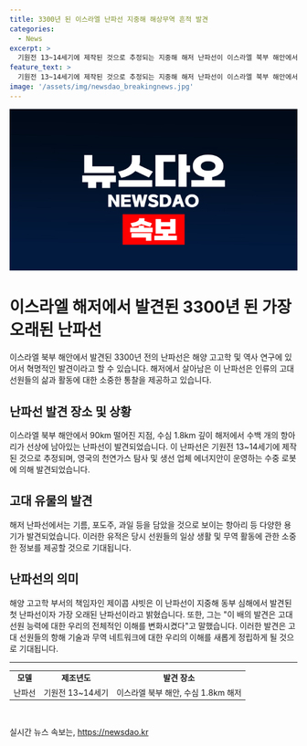 ```yaml
---
title: 3300년 된 이스라엘 난파선 지중해 해상무역 흔적 발견
categories:
  - News
excerpt: >
  기원전 13~14세기에 제작된 것으로 추정되는 지중해 해저 난파선이 이스라엘 북부 해안에서 발견됐다. 이 3300년 된 난파선은 수심 1.8km에서 수백 개의 항아리와 함께 발견됐는데, 항아리에는 기름, 포도주, 과일 등이 담겨 있었다. 이는 지중해 동부 심해에서 발견된 가장 오래된 난파선으로, 배가 난파된 이유에 대해선 확실하지 않지만 폭풍이나 해적을 만난 것으로 추정된다. 이 발견은 고대 선원 능력에 대한 우리의 이해를 변화시키고 있다. (150자)
feature_text: >
  기원전 13~14세기에 제작된 것으로 추정되는 지중해 해저 난파선이 이스라엘 북부 해안에서 발견됐다. 이 3300년 된 난파선은 수심 1.8km에서 수백 개의 항아리와 함께 발견됐는데, 항아리에는 기름, 포도주, 과일 등이 담겨 있었다. 이는 지중해 동부 심해에서 발견된 가장 오래된 난파선으로, 배가 난파된 이유에 대해선 확실하지 않지만 폭풍이나 해적을 만난 것으로 추정된다. 이 발견은 고대 선원 능력에 대한 우리의 이해를 변화시키고 있다. (150자)
image: '/assets/img/newsdao_breakingnews.jpg'
---
```


<p><img src="/assets/img/newsdao_breakingnews.jpg" alt="pcversion 속보" /></p>

<h1>이스라엘 해저에서 발견된 3300년 된 가장 오래된 난파선</h1>

<p data-ke-size="size16">이스라엘 북부 해안에서 발견된 3300년 전의 난파선은 해양 고고학 및 역사 연구에 있어서 혁명적인 발견이라고 할 수 있습니다. 해저에서 살아남은 이 난파선은 인류의 고대 선원들의 삶과 활동에 대한 소중한 통찰을 제공하고 있습니다.</p>

<h2 data-ke-size="size26">난파선 발견 장소 및 상황</h2>

<p>이스라엘 북부 해안에서 90km 떨어진 지점, 수심 1.8km 깊이 해저에서 수백 개의 항아리가 선상에 남아있는 난파선이 발견되었습니다. 이 난파선은 기원전 13~14세기에 제작된 것으로 추정되며, 영국의 천연가스 탐사 및 생선 업체 에너지안이 운영하는 수중 로봇에 의해 발견되었습니다.</p>

<h2 data-ke-size="size26">고대 유물의 발견</h2>

<p>해저 난파선에서는 기름, 포도주, 과일 등을 담았을 것으로 보이는 항아리 등 다양한 용기가 발견되었습니다. 이러한 유적은 당시 선원들의 일상 생활 및 무역 활동에 관한 소중한 정보를 제공할 것으로 기대됩니다.</p>

<h2 data-ke-size="size26">난파선의 의미</h2>

<p>해양 고고학 부서의 책임자인 제이콥 샤빗은 이 난파선이 지중해 동부 심해에서 발견된 첫 난파선이자 가장 오래된 난파선이라고 밝혔습니다. 또한, 그는 "이 배의 발견은 고대 선원 능력에 대한 우리의 전체적인 이해를 변화시켰다"고 말했습니다. 이러한 발견은 고대 선원들의 항해 기술과 무역 네트워크에 대한 우리의 이해를 새롭게 정립하게 될 것으로 기대됩니다.</p>

<hr>

<table>
  <tr>
    <td style="text-align: center; height: 17px;"><b>모델</b></td>
    <td style="text-align: center; height: 17px;"><b>제조년도</b></td>
    <td style="text-align: center; height: 17px;"><b>발견 장소</b></td>
  </tr>
  <tr>
    <td style="text-align: center; height: 17px;">난파선</td>
    <td style="text-align: center; height: 17px;">기원전 13~14세기</td>
    <td style="text-align: center; height: 17px;">이스라엘 북부 해안, 수심 1.8km 해저</td>
  </tr>
</table>

<p data-ke-size="size16">&nbsp;</p>
실시간 뉴스 속보는, <a href="https://newsdao.kr" rel="dofollow">https://newsdao.kr</a>


